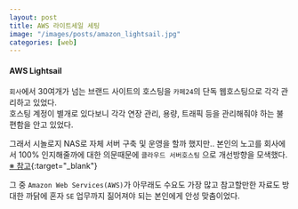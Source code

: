 ```yaml
---
layout: post
title: AWS 라이트세일 세팅
image: "/images/posts/amazon_lightsail.jpg"
categories: [web]
---
```


#### AWS Lightsail

`회사`에서 30여개가 넘는 브랜드 사이트의 호스팅을 `카페24`의 단독 웹호스팅으로 각각 관리하고 있었다.  
호스팅 계정이 별개로 있다보니 각각 연장 관리, 용량, 트래픽 등을 관리해줘야 하는 불편함을 안고 있었다.  

그래서 시놀로지 NAS로 자체 서버 구축 및 운영을 할까 했지만.. 
본인의 노고를 회사에서 100% 인지해줄까에 대한 의문때문에 `클라우드 서버호스팅` 으로 개선방향을 모색했다. [※ 참고](https://blog.lael.be/post/44){:target="_blank"}

그 중 `Amazon Web Services(AWS)`가 아무래도 수요도 가장 많고 참고할만한 자료도 방대한 까닭에 혼자 `SE` 업무까지 짊어져야 되는 본인에게 안성 맞춤이었다.